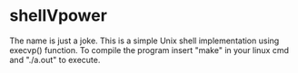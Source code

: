 # shellVpower
The name is just a joke. This is a simple Unix shell implementation using execvp() function.
To compile the program insert "make" in your linux cmd and "./a.out" to execute.

